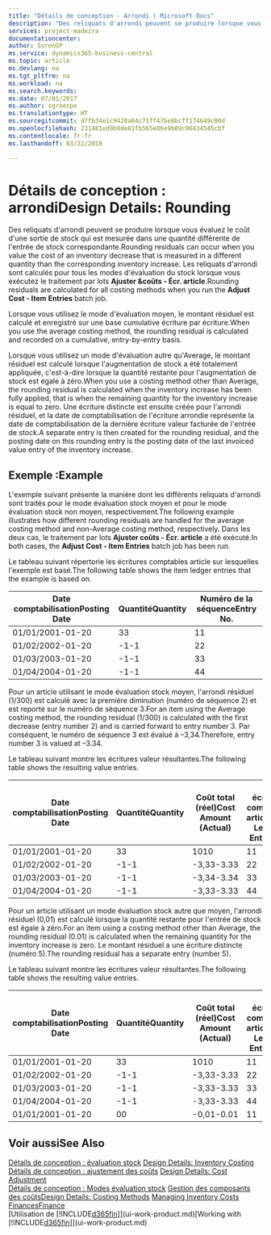 ```yaml
---
title: "Détails de conception - Arrondi | Microsoft Docs"
description: "Des reliquats d'arrondi peuvent se produire lorsque vous évaluez le coût d'une sortie de stock qui est mesurée dans une quantité différente de l'entrée de stock correspondante. Les reliquats d'arrondi sont calculés pour tous les modes d'évaluation du stock lorsque vous exécutez le traitement par lots **Ajuster &coûts - Écr. article**."
services: project-madeira
documentationcenter: 
author: SorenGP
ms.service: dynamics365-business-central
ms.topic: article
ms.devlang: na
ms.tgt_pltfrm: na
ms.workload: na
ms.search.keywords: 
ms.date: 07/01/2017
ms.author: sgroespe
ms.translationtype: HT
ms.sourcegitcommit: d7fb34e1c9428a64c71ff47be8bcff174649c00d
ms.openlocfilehash: 231481ed9b8de81fb565e86e9b89c96434545cbf
ms.contentlocale: fr-fr
ms.lasthandoff: 03/22/2018

---
```

# <a name="design-details-rounding"></a><span data-ttu-id="e96eb-104">Détails de conception : arrondi</span><span class="sxs-lookup"><span data-stu-id="e96eb-104">Design Details: Rounding</span></span>
<span data-ttu-id="e96eb-105">Des reliquats d'arrondi peuvent se produire lorsque vous évaluez le coût d'une sortie de stock qui est mesurée dans une quantité différente de l'entrée de stock correspondante.</span><span class="sxs-lookup"><span data-stu-id="e96eb-105">Rounding residuals can occur when you value the cost of an inventory decrease that is measured in a different quantity than the corresponding inventory increase.</span></span> <span data-ttu-id="e96eb-106">Les reliquats d'arrondi sont calculés pour tous les modes d'évaluation du stock lorsque vous exécutez le traitement par lots **Ajuster &coûts - Écr. article**.</span><span class="sxs-lookup"><span data-stu-id="e96eb-106">Rounding residuals are calculated for all costing methods when you run the **Adjust Cost - Item Entries** batch job.</span></span>  

 <span data-ttu-id="e96eb-107">Lorsque vous utilisez le mode d'évaluation moyen, le montant résiduel est calculé et enregistré sur une base cumulative écriture par écriture.</span><span class="sxs-lookup"><span data-stu-id="e96eb-107">When you use the average costing method, the rounding residual is calculated and recorded on a cumulative, entry-by-entry basis.</span></span>  

 <span data-ttu-id="e96eb-108">Lorsque vous utilisez un mode d'évaluation autre qu'Average, le montant résiduel est calculé lorsque l'augmentation de stock a été totalement appliquée, c'est-à-dire lorsque la quantité restante pour l'augmentation de stock est égale à zéro.</span><span class="sxs-lookup"><span data-stu-id="e96eb-108">When you use a costing method other than Average, the rounding residual is calculated when the inventory increase has been fully applied, that is when the remaining quantity for the inventory increase is equal to zero.</span></span> <span data-ttu-id="e96eb-109">Une écriture distincte est ensuite créée pour l'arrondi résiduel, et la date de comptabilisation de l'écriture arrondie représente la date de comptabilisation de la dernière écriture valeur facturée de l'entrée de stock.</span><span class="sxs-lookup"><span data-stu-id="e96eb-109">A separate entry is then created for the rounding residual, and the posting date on this rounding entry is the posting date of the last invoiced value entry of the inventory increase.</span></span>  

## <a name="example"></a><span data-ttu-id="e96eb-110">Exemple :</span><span class="sxs-lookup"><span data-stu-id="e96eb-110">Example</span></span>  
 <span data-ttu-id="e96eb-111">L'exemple suivant présente la manière dont les différents reliquats d'arrondi sont traités pour le mode évaluation stock moyen et pour le mode évaluation stock non moyen, respectivement.</span><span class="sxs-lookup"><span data-stu-id="e96eb-111">The following example illustrates how different rounding residuals are handled for the average costing method and non-Average costing method, respectively.</span></span> <span data-ttu-id="e96eb-112">Dans les deux cas, le traitement par lots **Ajuster coûts - Écr. article** a été exécuté.</span><span class="sxs-lookup"><span data-stu-id="e96eb-112">In both cases, the **Adjust Cost - Item Entries** batch job has been run.</span></span>  

 <span data-ttu-id="e96eb-113">Le tableau suivant répertorie les écritures comptables article sur lesquelles l'exemple est basé.</span><span class="sxs-lookup"><span data-stu-id="e96eb-113">The following table shows the item ledger entries that the example is based on.</span></span>  

|<span data-ttu-id="e96eb-114">Date comptabilisation</span><span class="sxs-lookup"><span data-stu-id="e96eb-114">Posting Date</span></span>|<span data-ttu-id="e96eb-115">Quantité</span><span class="sxs-lookup"><span data-stu-id="e96eb-115">Quantity</span></span>|<span data-ttu-id="e96eb-116">Numéro de la séquence</span><span class="sxs-lookup"><span data-stu-id="e96eb-116">Entry No.</span></span>|  
|------------------|--------------|---------------|  
|<span data-ttu-id="e96eb-117">01/01/20</span><span class="sxs-lookup"><span data-stu-id="e96eb-117">01-01-20</span></span>|<span data-ttu-id="e96eb-118">3</span><span class="sxs-lookup"><span data-stu-id="e96eb-118">3</span></span>|<span data-ttu-id="e96eb-119">1</span><span class="sxs-lookup"><span data-stu-id="e96eb-119">1</span></span>|  
|<span data-ttu-id="e96eb-120">01/02/20</span><span class="sxs-lookup"><span data-stu-id="e96eb-120">02-01-20</span></span>|<span data-ttu-id="e96eb-121">-1</span><span class="sxs-lookup"><span data-stu-id="e96eb-121">-1</span></span>|<span data-ttu-id="e96eb-122">2</span><span class="sxs-lookup"><span data-stu-id="e96eb-122">2</span></span>|  
|<span data-ttu-id="e96eb-123">01/03/20</span><span class="sxs-lookup"><span data-stu-id="e96eb-123">03-01-20</span></span>|<span data-ttu-id="e96eb-124">-1</span><span class="sxs-lookup"><span data-stu-id="e96eb-124">-1</span></span>|<span data-ttu-id="e96eb-125">3</span><span class="sxs-lookup"><span data-stu-id="e96eb-125">3</span></span>|  
|<span data-ttu-id="e96eb-126">01/04/20</span><span class="sxs-lookup"><span data-stu-id="e96eb-126">04-01-20</span></span>|<span data-ttu-id="e96eb-127">-1</span><span class="sxs-lookup"><span data-stu-id="e96eb-127">-1</span></span>|<span data-ttu-id="e96eb-128">4</span><span class="sxs-lookup"><span data-stu-id="e96eb-128">4</span></span>|  

 <span data-ttu-id="e96eb-129">Pour un article utilisant le mode évaluation stock moyen, l'arrondi résiduel (1/300) est calculé avec la première diminution (numéro de séquence 2) et est reporté sur le numéro de séquence 3.</span><span class="sxs-lookup"><span data-stu-id="e96eb-129">For an item using the Average costing method, the rounding residual (1/300) is calculated with the first decrease (entry number 2) and is carried forward to entry number 3.</span></span> <span data-ttu-id="e96eb-130">Par conséquent, le numéro de séquence 3 est évalué à –3,34.</span><span class="sxs-lookup"><span data-stu-id="e96eb-130">Therefore, entry number 3 is valued at –3.34.</span></span>  

 <span data-ttu-id="e96eb-131">Le tableau suivant montre les écritures valeur résultantes.</span><span class="sxs-lookup"><span data-stu-id="e96eb-131">The following table shows the resulting value entries.</span></span>  

|<span data-ttu-id="e96eb-132">Date comptabilisation</span><span class="sxs-lookup"><span data-stu-id="e96eb-132">Posting Date</span></span>|<span data-ttu-id="e96eb-133">Quantité</span><span class="sxs-lookup"><span data-stu-id="e96eb-133">Quantity</span></span>|<span data-ttu-id="e96eb-134">Coût total (réel)</span><span class="sxs-lookup"><span data-stu-id="e96eb-134">Cost Amount (Actual)</span></span>|<span data-ttu-id="e96eb-135">N° écriture comptable article</span><span class="sxs-lookup"><span data-stu-id="e96eb-135">Item Ledger Entry No.</span></span>|<span data-ttu-id="e96eb-136">Numéro de la séquence</span><span class="sxs-lookup"><span data-stu-id="e96eb-136">Entry No.</span></span>|  
|------------------|--------------|----------------------------|---------------------------|---------------|  
|<span data-ttu-id="e96eb-137">01/01/20</span><span class="sxs-lookup"><span data-stu-id="e96eb-137">01-01-20</span></span>|<span data-ttu-id="e96eb-138">3</span><span class="sxs-lookup"><span data-stu-id="e96eb-138">3</span></span>|<span data-ttu-id="e96eb-139">10</span><span class="sxs-lookup"><span data-stu-id="e96eb-139">10</span></span>|<span data-ttu-id="e96eb-140">1</span><span class="sxs-lookup"><span data-stu-id="e96eb-140">1</span></span>|<span data-ttu-id="e96eb-141">1</span><span class="sxs-lookup"><span data-stu-id="e96eb-141">1</span></span>|  
|<span data-ttu-id="e96eb-142">01/02/20</span><span class="sxs-lookup"><span data-stu-id="e96eb-142">02-01-20</span></span>|<span data-ttu-id="e96eb-143">-1</span><span class="sxs-lookup"><span data-stu-id="e96eb-143">-1</span></span>|<span data-ttu-id="e96eb-144">-3,33</span><span class="sxs-lookup"><span data-stu-id="e96eb-144">-3.33</span></span>|<span data-ttu-id="e96eb-145">2</span><span class="sxs-lookup"><span data-stu-id="e96eb-145">2</span></span>|<span data-ttu-id="e96eb-146">2</span><span class="sxs-lookup"><span data-stu-id="e96eb-146">2</span></span>|  
|<span data-ttu-id="e96eb-147">01/03/20</span><span class="sxs-lookup"><span data-stu-id="e96eb-147">03-01-20</span></span>|<span data-ttu-id="e96eb-148">-1</span><span class="sxs-lookup"><span data-stu-id="e96eb-148">-1</span></span>|<span data-ttu-id="e96eb-149">-3,34</span><span class="sxs-lookup"><span data-stu-id="e96eb-149">-3.34</span></span>|<span data-ttu-id="e96eb-150">3</span><span class="sxs-lookup"><span data-stu-id="e96eb-150">3</span></span>|<span data-ttu-id="e96eb-151">3</span><span class="sxs-lookup"><span data-stu-id="e96eb-151">3</span></span>|  
|<span data-ttu-id="e96eb-152">01/04/20</span><span class="sxs-lookup"><span data-stu-id="e96eb-152">04-01-20</span></span>|<span data-ttu-id="e96eb-153">-1</span><span class="sxs-lookup"><span data-stu-id="e96eb-153">-1</span></span>|<span data-ttu-id="e96eb-154">-3,33</span><span class="sxs-lookup"><span data-stu-id="e96eb-154">-3.33</span></span>|<span data-ttu-id="e96eb-155">4</span><span class="sxs-lookup"><span data-stu-id="e96eb-155">4</span></span>|<span data-ttu-id="e96eb-156">4</span><span class="sxs-lookup"><span data-stu-id="e96eb-156">4</span></span>|  

 <span data-ttu-id="e96eb-157">Pour un article utilisant un mode évaluation stock autre que moyen, l'arrondi résiduel (0,01) est calculé lorsque la quantité restante pour l'entrée de stock est égale à zéro.</span><span class="sxs-lookup"><span data-stu-id="e96eb-157">For an item using a costing method other than Average, the rounding residual (0.01) is calculated when the remaining quantity for the inventory increase is zero.</span></span> <span data-ttu-id="e96eb-158">Le montant résiduel a une écriture distincte (numéro 5).</span><span class="sxs-lookup"><span data-stu-id="e96eb-158">The rounding residual has a separate entry (number 5).</span></span>  

 <span data-ttu-id="e96eb-159">Le tableau suivant montre les écritures valeur résultantes.</span><span class="sxs-lookup"><span data-stu-id="e96eb-159">The following table shows the resulting value entries.</span></span>  

|<span data-ttu-id="e96eb-160">Date comptabilisation</span><span class="sxs-lookup"><span data-stu-id="e96eb-160">Posting Date</span></span>|<span data-ttu-id="e96eb-161">Quantité</span><span class="sxs-lookup"><span data-stu-id="e96eb-161">Quantity</span></span>|<span data-ttu-id="e96eb-162">Coût total (réel)</span><span class="sxs-lookup"><span data-stu-id="e96eb-162">Cost Amount (Actual)</span></span>|<span data-ttu-id="e96eb-163">N° écriture comptable article</span><span class="sxs-lookup"><span data-stu-id="e96eb-163">Item Ledger Entry No.</span></span>|<span data-ttu-id="e96eb-164">Numéro de la séquence</span><span class="sxs-lookup"><span data-stu-id="e96eb-164">Entry No.</span></span>|  
|------------------|--------------|----------------------------|---------------------------|---------------|  
|<span data-ttu-id="e96eb-165">01/01/20</span><span class="sxs-lookup"><span data-stu-id="e96eb-165">01-01-20</span></span>|<span data-ttu-id="e96eb-166">3</span><span class="sxs-lookup"><span data-stu-id="e96eb-166">3</span></span>|<span data-ttu-id="e96eb-167">10</span><span class="sxs-lookup"><span data-stu-id="e96eb-167">10</span></span>|<span data-ttu-id="e96eb-168">1</span><span class="sxs-lookup"><span data-stu-id="e96eb-168">1</span></span>|<span data-ttu-id="e96eb-169">1</span><span class="sxs-lookup"><span data-stu-id="e96eb-169">1</span></span>|  
|<span data-ttu-id="e96eb-170">01/02/20</span><span class="sxs-lookup"><span data-stu-id="e96eb-170">02-01-20</span></span>|<span data-ttu-id="e96eb-171">-1</span><span class="sxs-lookup"><span data-stu-id="e96eb-171">-1</span></span>|<span data-ttu-id="e96eb-172">-3,33</span><span class="sxs-lookup"><span data-stu-id="e96eb-172">-3.33</span></span>|<span data-ttu-id="e96eb-173">2</span><span class="sxs-lookup"><span data-stu-id="e96eb-173">2</span></span>|<span data-ttu-id="e96eb-174">2</span><span class="sxs-lookup"><span data-stu-id="e96eb-174">2</span></span>|  
|<span data-ttu-id="e96eb-175">01/03/20</span><span class="sxs-lookup"><span data-stu-id="e96eb-175">03-01-20</span></span>|<span data-ttu-id="e96eb-176">-1</span><span class="sxs-lookup"><span data-stu-id="e96eb-176">-1</span></span>|<span data-ttu-id="e96eb-177">-3,33</span><span class="sxs-lookup"><span data-stu-id="e96eb-177">-3.33</span></span>|<span data-ttu-id="e96eb-178">3</span><span class="sxs-lookup"><span data-stu-id="e96eb-178">3</span></span>|<span data-ttu-id="e96eb-179">3</span><span class="sxs-lookup"><span data-stu-id="e96eb-179">3</span></span>|  
|<span data-ttu-id="e96eb-180">01/04/20</span><span class="sxs-lookup"><span data-stu-id="e96eb-180">04-01-20</span></span>|<span data-ttu-id="e96eb-181">-1</span><span class="sxs-lookup"><span data-stu-id="e96eb-181">-1</span></span>|<span data-ttu-id="e96eb-182">-3,33</span><span class="sxs-lookup"><span data-stu-id="e96eb-182">-3.33</span></span>|<span data-ttu-id="e96eb-183">4</span><span class="sxs-lookup"><span data-stu-id="e96eb-183">4</span></span>|<span data-ttu-id="e96eb-184">4</span><span class="sxs-lookup"><span data-stu-id="e96eb-184">4</span></span>|  
|<span data-ttu-id="e96eb-185">01/01/20</span><span class="sxs-lookup"><span data-stu-id="e96eb-185">01-01-20</span></span>|<span data-ttu-id="e96eb-186">0</span><span class="sxs-lookup"><span data-stu-id="e96eb-186">0</span></span>|<span data-ttu-id="e96eb-187">-0,01</span><span class="sxs-lookup"><span data-stu-id="e96eb-187">-0.01</span></span>|<span data-ttu-id="e96eb-188">1</span><span class="sxs-lookup"><span data-stu-id="e96eb-188">1</span></span>|<span data-ttu-id="e96eb-189">5</span><span class="sxs-lookup"><span data-stu-id="e96eb-189">5</span></span>|  

## <a name="see-also"></a><span data-ttu-id="e96eb-190">Voir aussi</span><span class="sxs-lookup"><span data-stu-id="e96eb-190">See Also</span></span>  
 <span data-ttu-id="e96eb-191">[Détails de conception : évaluation stock](design-details-inventory-costing.md) </span><span class="sxs-lookup"><span data-stu-id="e96eb-191">[Design Details: Inventory Costing](design-details-inventory-costing.md) </span></span>  
 <span data-ttu-id="e96eb-192">[Détails de conception : ajustement des coûts](design-details-cost-adjustment.md) </span><span class="sxs-lookup"><span data-stu-id="e96eb-192">[Design Details: Cost Adjustment](design-details-cost-adjustment.md) </span></span>  
 <span data-ttu-id="e96eb-193">[Détails de conception : Modes évaluation stock](design-details-costing-methods.md) [Gestion des composants des coûts](finance-manage-inventory-costs.md)</span><span class="sxs-lookup"><span data-stu-id="e96eb-193">[Design Details: Costing Methods](design-details-costing-methods.md) [Managing Inventory Costs](finance-manage-inventory-costs.md)</span></span>  
 [<span data-ttu-id="e96eb-194">Finances</span><span class="sxs-lookup"><span data-stu-id="e96eb-194">Finance</span></span>](finance.md)  
 <span data-ttu-id="e96eb-195">[Utilisation de [!INCLUDE[d365fin](includes/d365fin_md.md)]](ui-work-product.md)</span><span class="sxs-lookup"><span data-stu-id="e96eb-195">[Working with [!INCLUDE[d365fin](includes/d365fin_md.md)]](ui-work-product.md)</span></span>

